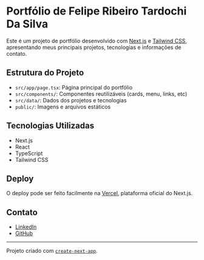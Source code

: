 # Portfólio de Felipe Ribeiro Tardochi Da Silva

Este é um projeto de portfólio desenvolvido com [Next.js](https://nextjs.org) e [Tailwind CSS](https://tailwindcss.com/), apresentando meus principais projetos, tecnologias e informações de contato.


## Estrutura do Projeto

- `src/app/page.tsx`: Página principal do portfólio
- `src/components/`: Componentes reutilizáveis (cards, menu, links, etc)
- `src/data/`: Dados dos projetos e tecnologias
- `public/`: Imagens e arquivos estáticos

## Tecnologias Utilizadas

- Next.js
- React
- TypeScript
- Tailwind CSS

## Deploy

O deploy pode ser feito facilmente na [Vercel](https://vercel.com/), plataforma oficial do Next.js.

## Contato

- [LinkedIn](https://www.linkedin.com/in/felipe-ribeiro-tardochi-da-silva-112b712b5/)
- [GitHub](https://github.com/feliperibeiroa)

---

Projeto criado com [`create-next-app`](https://nextjs.org/docs/app/api-reference/cli/create-next-app).
